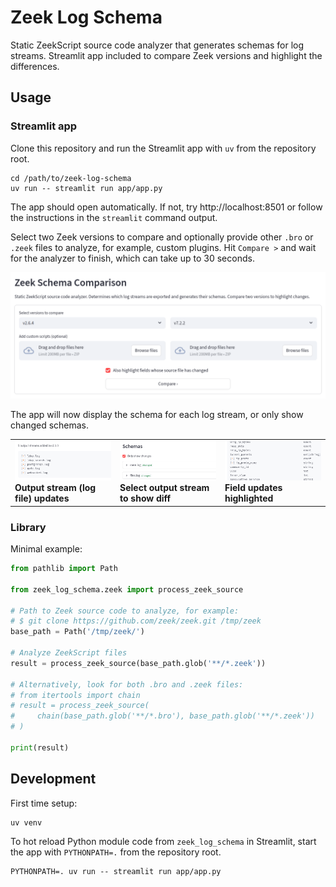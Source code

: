 # Zeek Log Schema

Static ZeekScript source code analyzer that generates schemas for log streams. Streamlit app included to compare Zeek versions and highlight the differences.

## Usage

### Streamlit app

Clone this repository and run the Streamlit app with `uv` from the repository root.

```shell
cd /path/to/zeek-log-schema
uv run -- streamlit run app/app.py
```

The app should open automatically. If not, try http://localhost:8501 or follow the instructions in the `streamlit` command output.

Select two Zeek versions to compare and optionally provide other `.bro` or `.zeek` files to analyze, for example, custom plugins. Hit `Compare >` and wait for the analyzer to finish, which can take up
to 30 seconds.

![Zeek Schema Comparison](./readme_files/demo_streamlit_input_form.png)

The app will now display the schema for each log stream, or only show changed schemas. 

<table><tr>
    <td width="33.33%">
        <img width="100%" src="./readme_files/streamlit_example_output_streams_added.png"><br>
        <b>Output stream (log file) updates</b>
    </td>
    <td width="33.33%">
        <img width="100%" src="./readme_files/streamlit_example_schemas_changed.png"><br>
        <b>Select output stream to show diff</b>
    </td>
    <td width="33.33%">
        <img width="100%" src="./readme_files/streamlit_example_added_fields.png"><br>
        <b>Field updates highlighted</b>
    </td>
</tr></table>

### Library

Minimal example:

```python
from pathlib import Path

from zeek_log_schema.zeek import process_zeek_source

# Path to Zeek source code to analyze, for example:
# $ git clone https://github.com/zeek/zeek.git /tmp/zeek
base_path = Path('/tmp/zeek/')

# Analyze ZeekScript files
result = process_zeek_source(base_path.glob('**/*.zeek'))

# Alternatively, look for both .bro and .zeek files:
# from itertools import chain
# result = process_zeek_source(
#     chain(base_path.glob('**/*.bro'), base_path.glob('**/*.zeek'))
# )

print(result)
```

## Development

First time setup:

```shell
uv venv
```

To hot reload Python module code from `zeek_log_schema` in Streamlit, start the app with `PYTHONPATH=.` from the repository root.

```shell
PYTHONPATH=. uv run -- streamlit run app/app.py
```
